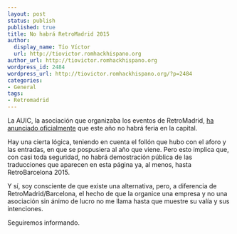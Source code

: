 ```yaml
---
layout: post
status: publish
published: true
title: No habrá RetroMadrid 2015
author:
  display_name: Tío Víctor
  url: http://tiovictor.romhackhispano.org
author_url: http://tiovictor.romhackhispano.org
wordpress_id: 2484
wordpress_url: http://tiovictor.romhackhispano.org/?p=2484
categories:
- General
tags:
- Retromadrid
---
```

La AUIC, la asociación que organizaba los eventos de RetroMadrid, [ha anunciado 
oficialmente](http://www.retromadrid.org/comunicado-oficial-retromadrid-2016/) que este 
año no habrá feria en la capital.

Hay una cierta lógica, teniendo en cuenta el follón que hubo con el aforo y las entradas, 
en que se pospusiera al año que viene. Pero esto implica que, con casi toda seguridad, no 
habrá demostración pública de las traducciones que aparecen en esta página ya, al menos, 
hasta RetroBarcelona 2015.

Y sí, soy consciente de que existe una alternativa, pero, a diferencia de 
RetroMadrid/Barcelona, el hecho de que la organice una empresa y no una asociación sin ánimo 
de lucro no me llama hasta que muestre su valía y sus intenciones.

Seguiremos informando.
